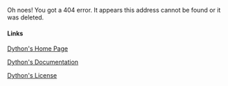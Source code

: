Oh noes! You got a 404 error. It appears this address cannot be found or it was deleted.

#### Links

[Dython's Home Page](https://sombrero64.github.io/Dython)

[Dython's Documentation](https://sombrero64.github.io/Dython/doc)

[Dython's License](https://sombrero64.github.io/Dython/licenseInfo)
